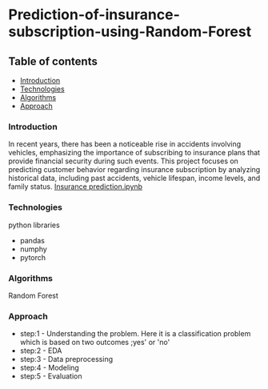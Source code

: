 # Prediction-of-insurance-subscription-using-Random-Forest
## Table of contents
* [Introduction](#introduction)
* [Technologies](#technologies)
* [Algorithms](#algorithms)
* [Approach](#approach)
### Introduction
In recent years, there has been a noticeable rise in accidents involving vehicles, emphasizing the importance of subscribing to insurance plans that provide financial security during such events. This project focuses on predicting customer behavior regarding insurance subscription by analyzing historical data, including past accidents, vehicle lifespan, income levels, and family status.
[Insurance prediction.ipynb]()

### Technologies
python
libraries
* pandas
* numphy
* pytorch

### Algorithms
Random Forest
### Approach
* step:1 - Understanding the problem. Here it is a classification problem which is based on two outcomes ;yes' or 'no'
* step:2 - EDA
* step:3 - Data preprocessing
* step:4 - Modeling
* step:5 - Evaluation
